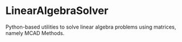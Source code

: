 # LinearAlgebraSolver
Python-based utilities to solve linear algebra problems using matrices, namely MCAD Methods.
